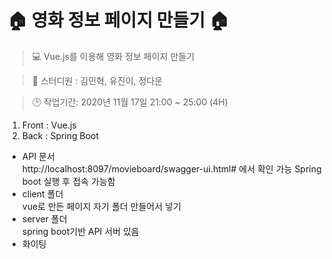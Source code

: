 # :house: **영화 정보 페이지 만들기** :house:

> :computer: Vue.js를 이용해 영화 정보 페이지 만들기

> :runner: 스터디원 : 김민혁, 유진이, 정다운

> :clock2: 작업기간: 2020년 11월 17일 21:00 ~ 25:00 (4H)

1. Front : Vue.js
2. Back : Spring Boot

- API 문서  
  http://localhost:8097/movieboard/swagger-ui.html# 에서 확인 가능
  Spring boot 실행 후 접속 가능함
- client 폴더  
  vue로 만든 페이지 자기 폴더 만들어서 넣기
- server 폴더  
  spring boot기반 API 서버 있음
- 화이팅
